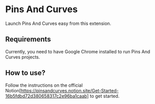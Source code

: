 # Pins And Curves

Launch Pins And Curves easy from this extension.

## Requirements

Currently, you need to have Google Chrome installed to run Pins And Curves projects.

## How to use?

Follow the instructions on the official Notion[https://pinsandcurves.notion.site/Get-Started-16b5fdbd72d380658317c2e96ba1caab] to get started.

